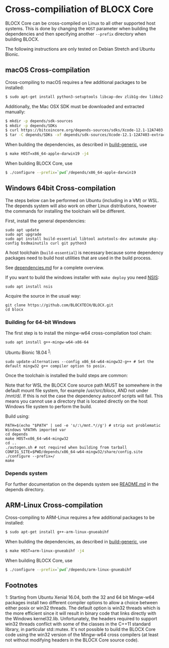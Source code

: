 Cross-compiliation of BLOCX Core
===============================

BLOCX Core can be cross-compiled on Linux to all other supported host systems. This is done by changing
the `HOST` parameter when building the dependencies and then specifying another `--prefix` directory when building BLOCX.

The following instructions are only tested on Debian Stretch and Ubuntu Bionic.

macOS Cross-compilation
------------------------
Cross-compiling to macOS requires a few additional packages to be installed:

```bash
$ sudo apt-get install python3-setuptools libcap-dev zlib1g-dev libbz2-dev cmake
```

Additionally, the Mac OSX SDK must be downloaded and extracted manually:

```bash
$ mkdir -p depends/sdk-sources
$ mkdir -p depends/SDKs
$ curl https://bitcoincore.org/depends-sources/sdks/Xcode-12.1-12A7403-extracted-SDK-with-libcxx-headers.tar.gz -o depends/sdk-sources/Xcode-12.1-12A7403-extracted-SDK-with-libcxx-headers.tar.gz
$ tar -C depends/SDKs -xf depends/sdk-sources/Xcode-12.1-12A7403-extracted-SDK-with-libcxx-headers.tar.gz
```

When building the dependencies, as described in [build-generic](build-generic.md), use

```bash
$ make HOST=x86_64-apple-darwin19 -j4
```

When building BLOCX Core, use

```bash
$ ./configure --prefix=`pwd`/depends/x86_64-apple-darwin19
```

Windows 64bit Cross-compilation
-------------------------------
The steps below can be performed on Ubuntu (including in a VM) or WSL. The depends system
will also work on other Linux distributions, however the commands for
installing the toolchain will be different.

First, install the general dependencies:

    sudo apt update
    sudo apt upgrade
    sudo apt install build-essential libtool autotools-dev automake pkg-config bsdmainutils curl git python3

A host toolchain (`build-essential`) is necessary because some dependency
packages need to build host utilities that are used in the build process.

See [dependencies.md](dependencies.md) for a complete overview.

If you want to build the windows installer with `make deploy` you need [NSIS](https://nsis.sourceforge.io/Main_Page):

    sudo apt install nsis

Acquire the source in the usual way:

    git clone https://github.com/BLOCXTECH/BLOCX.git
    cd blocx

### Building for 64-bit Windows

The first step is to install the mingw-w64 cross-compilation tool chain:

    sudo apt install g++-mingw-w64-x86-64

Ubuntu Bionic 18.04 <sup>[1](#footnote1)</sup>:

    sudo update-alternatives --config x86_64-w64-mingw32-g++ # Set the default mingw32 g++ compiler option to posix.

Once the toolchain is installed the build steps are common:

Note that for WSL the BLOCX Core source path MUST be somewhere in the default mount file system, for
example /usr/src/blocx, AND not under /mnt/d/. If this is not the case the dependency autoconf scripts will fail.
This means you cannot use a directory that is located directly on the host Windows file system to perform the build.

Build using:

    PATH=$(echo "$PATH" | sed -e 's/:\/mnt.*//g') # strip out problematic Windows %PATH% imported var
    cd depends
    make HOST=x86_64-w64-mingw32
    cd ..
    ./autogen.sh # not required when building from tarball
    CONFIG_SITE=$PWD/depends/x86_64-w64-mingw32/share/config.site ./configure --prefix=/
    make

### Depends system

For further documentation on the depends system see [README.md](../depends/README.md) in the depends directory.

ARM-Linux Cross-compilation
-------------------
Cross-compiling to ARM-Linux requires a few additional packages to be installed:

```bash
$ sudo apt-get install g++-arm-linux-gnueabihf
```

When building the dependencies, as described in [build-generic](build-generic.md), use

```bash
$ make HOST=arm-linux-gnueabihf -j4
```

When building BLOCX Core, use

```bash
$ ./configure --prefix=`pwd`/depends/arm-linux-gnueabihf
```

Footnotes
---------

<a name="footnote1">1</a>: Starting from Ubuntu Xenial 16.04, both the 32 and 64 bit Mingw-w64 packages install two different
compiler options to allow a choice between either posix or win32 threads. The default option is win32 threads which is the more
efficient since it will result in binary code that links directly with the Windows kernel32.lib. Unfortunately, the headers
required to support win32 threads conflict with some of the classes in the C++11 standard library, in particular std::mutex.
It's not possible to build the BLOCX Core code using the win32 version of the Mingw-w64 cross compilers (at least not without
modifying headers in the BLOCX Core source code).
